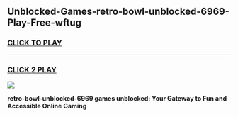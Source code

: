 
## Unblocked-Games-retro-bowl-unblocked-6969-Play-Free-wftug
<h3>
<a href="https://premium76.site?title=retro-bowl-unblocked-6969&ref=23A">CLICK TO PLAY</a></h3>
<hr>

<h3>
<a href="https://premium76.site?title=retro-bowl-unblocked-6969&ref=23A">CLICK 2 PLAY</a>
  
</h3>

<a href="https://premium76.site?title=retro-bowl-unblocked-6969&ref=23A"><img src="https://clearcache.store/games.png"></a>


**retro-bowl-unblocked-6969 games unblocked: Your Gateway to Fun and Accessible Online Gaming**
